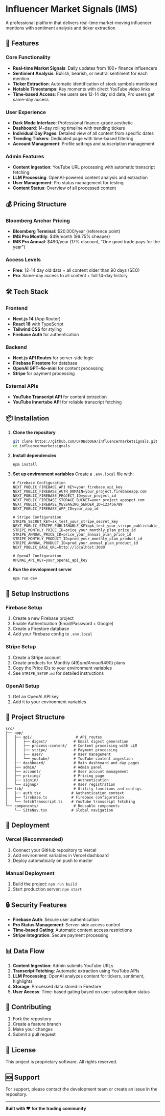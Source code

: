 # Influencer Market Signals (IMS)

A professional platform that delivers real-time market-moving influencer mentions with sentiment analysis and ticker extraction.

## 🚀 Features

### Core Functionality
- **Real-time Market Signals**: Daily updates from 100+ finance influencers
- **Sentiment Analysis**: Bullish, bearish, or neutral sentiment for each mention
- **Ticker Extraction**: Automatic identification of stock symbols mentioned
- **Notable Timestamps**: Key moments with direct YouTube video links
- **Time-based Access**: Free users see 12-14 day old data, Pro users get same-day access

### User Experience
- **Dark Mode Interface**: Professional finance-grade aesthetic
- **Dashboard**: 14-day rolling timeline with trending tickers
- **Individual Day Pages**: Detailed view of all content from specific dates
- **Trending Tickers**: Dedicated page with time-based filtering
- **Account Management**: Profile settings and subscription management

### Admin Features
- **Content Ingestion**: YouTube URL processing with automatic transcript fetching
- **LLM Processing**: OpenAI-powered content analysis and extraction
- **User Management**: Pro status management for testing
- **Content Status**: Overview of all processed content

## 💰 Pricing Structure

### Bloomberg Anchor Pricing
- **Bloomberg Terminal**: $20,000/year (reference point)
- **IMS Pro Monthly**: $49/month (99.75% cheaper)
- **IMS Pro Annual**: $490/year (17% discount, "One good trade pays for the year")

### Access Levels
- **Free**: 12-14 day old data + all content older than 90 days (SEO)
- **Pro**: Same-day access to all content + full 14-day history

## 🛠 Tech Stack

### Frontend
- **Next.js 14** (App Router)
- **React 18** with TypeScript
- **Tailwind CSS** for styling
- **Firebase Auth** for authentication

### Backend
- **Next.js API Routes** for server-side logic
- **Firebase Firestore** for database
- **OpenAI GPT-4o-mini** for content processing
- **Stripe** for payment processing

### External APIs
- **YouTube Transcript API** for content extraction
- **YouTube Innertube API** for reliable transcript fetching

## 📦 Installation

1. **Clone the repository**
   ```bash
   git clone https://github.com/UFOBob069/influencermarketsignals.git
   cd influencermarketsignals
   ```

2. **Install dependencies**
   ```bash
   npm install
   ```

3. **Set up environment variables**
   Create a `.env.local` file with:
   ```env
   # Firebase Configuration
   NEXT_PUBLIC_FIREBASE_API_KEY=your_firebase_api_key
   NEXT_PUBLIC_FIREBASE_AUTH_DOMAIN=your_project.firebaseapp.com
   NEXT_PUBLIC_FIREBASE_PROJECT_ID=your_project_id
   NEXT_PUBLIC_FIREBASE_STORAGE_BUCKET=your_project.appspot.com
   NEXT_PUBLIC_FIREBASE_MESSAGING_SENDER_ID=123456789
   NEXT_PUBLIC_FIREBASE_APP_ID=your_app_id

   # Stripe Configuration
   STRIPE_SECRET_KEY=sk_test_your_stripe_secret_key
   NEXT_PUBLIC_STRIPE_PUBLISHABLE_KEY=pk_test_your_stripe_publishable_key
   STRIPE_MONTHLY_PRICE_ID=price_your_monthly_plan_price_id
   STRIPE_ANNUAL_PRICE_ID=price_your_annual_plan_price_id
   STRIPE_MONTHLY_PRODUCT_ID=prod_your_monthly_plan_product_id
   STRIPE_ANNUAL_PRODUCT_ID=prod_your_annual_plan_product_id
   NEXT_PUBLIC_BASE_URL=http://localhost:3000

   # OpenAI Configuration
   OPENAI_API_KEY=your_openai_api_key
   ```

4. **Run the development server**
   ```bash
   npm run dev
   ```

## 🔧 Setup Instructions

### Firebase Setup
1. Create a new Firebase project
2. Enable Authentication (Email/Password + Google)
3. Create a Firestore database
4. Add your Firebase config to `.env.local`

### Stripe Setup
1. Create a Stripe account
2. Create products for Monthly ($49) and Annual ($490) plans
3. Copy the Price IDs to your environment variables
4. See `STRIPE_SETUP.md` for detailed instructions

### OpenAI Setup
1. Get an OpenAI API key
2. Add it to your environment variables

## 📁 Project Structure

```
src/
├── app/
│   ├── api/                    # API routes
│   │   ├── digest/            # Email digest generation
│   │   ├── process-content/   # Content processing with LLM
│   │   ├── stripe/            # Payment processing
│   │   ├── user/              # User management
│   │   └── youtube/           # YouTube content ingestion
│   ├── dashboard/             # Main dashboard and day pages
│   ├── admin/                 # Admin panel
│   ├── account/               # User account management
│   ├── pricing/               # Pricing page
│   ├── signin/                # Authentication
│   └── signup/                # User registration
├── lib/                       # Utility functions and configs
│   ├── auth.tsx              # Authentication context
│   ├── firebase.ts           # Firebase configuration
│   └── fetchTranscript.ts    # YouTube transcript fetching
└── components/                # Reusable components
    └── SiteNav.tsx           # Global navigation
```

## 🚀 Deployment

### Vercel (Recommended)
1. Connect your GitHub repository to Vercel
2. Add environment variables in Vercel dashboard
3. Deploy automatically on push to master

### Manual Deployment
1. Build the project: `npm run build`
2. Start production server: `npm start`

## 🔒 Security Features

- **Firebase Auth**: Secure user authentication
- **Pro Status Management**: Server-side access control
- **Time-based Gating**: Automatic content access restrictions
- **Stripe Integration**: Secure payment processing

## 📊 Data Flow

1. **Content Ingestion**: Admin submits YouTube URLs
2. **Transcript Fetching**: Automatic extraction using YouTube APIs
3. **LLM Processing**: OpenAI analyzes content for tickers, sentiment, highlights
4. **Storage**: Processed data stored in Firestore
5. **User Access**: Time-based gating based on user subscription status

## 🤝 Contributing

1. Fork the repository
2. Create a feature branch
3. Make your changes
4. Submit a pull request

## 📄 License

This project is proprietary software. All rights reserved.

## 🆘 Support

For support, please contact the development team or create an issue in the repository.

---

**Built with ❤️ for the trading community**
